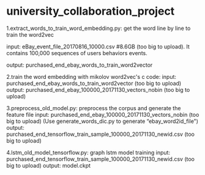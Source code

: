 # university_collaboration_project
1.extract_words_to_train_word_embedding.py: get the word line by line to train the word2vec
<p>
input:
eBay_event_file_20170816_10000.csv #8.6GB (too big to upload). It contains 100,000 sequences of users behaviors events.
<p>
output:
purchased_end_ebay_words_to_train_word2vector

2.train the word embedding with mikolov word2vec's c code:
input: purchased_end_ebay_words_to_train_word2vector (too big to upload)
output: purchased_end_ebay_100000_20171130_vectors_nobin (too big to upload)

3.preprocess_old_model.py: preprocess the corpus and generate the feature file
input:
purchased_end_ebay_100000_20171130_vectors_nobin (too big to upload)
(Use generate_words_dic.py to generate “ebay_word2id_file")
output: purchased_end_tensorflow_train_sample_100000_20171130_newid.csv (too big to upload)

4.lstm_old_model_tensorflow.py: graph lstm model training
input: 
purchased_end_tensorflow_train_sample_100000_20171130_newid.csv (too big to upload)
output:
model.ckpt
